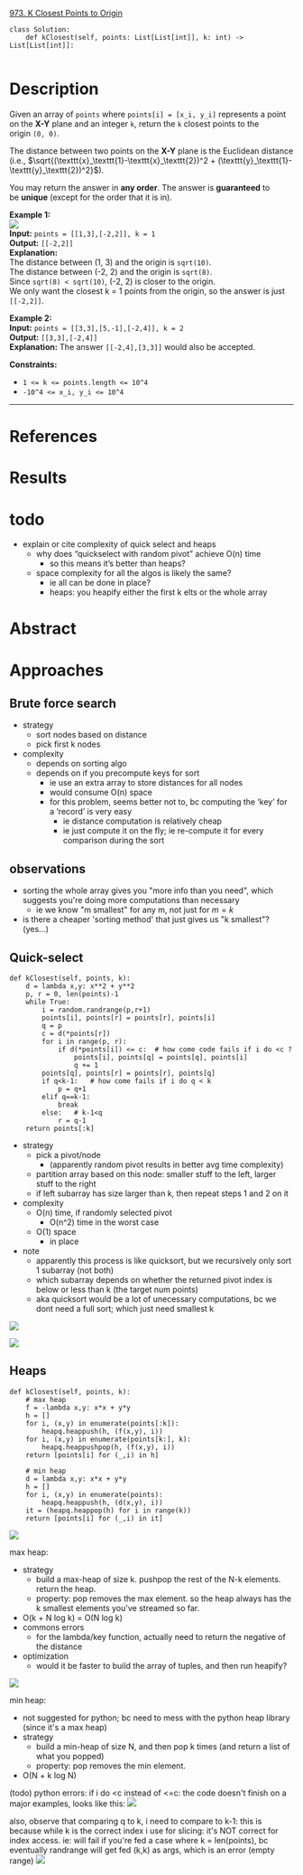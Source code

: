 [973. K Closest Points to Origin](https://leetcode.com/problems/k-closest-points-to-origin/)

```
class Solution:
    def kClosest(self, points: List[List[int]], k: int) -> List[List[int]]:
        
```

# Description
Given an array of `points` where `points[i] = [x_i, y_i]` represents a point on the **X-Y** plane and an integer `k`, return the `k` closest points to the origin `(0, 0)`.

The distance between two points on the **X-Y** plane is the Euclidean distance (i.e., $\sqrt{(\texttt{x}_\texttt{1}-\texttt{x}_\texttt{2})^2 + (\texttt{y}_\texttt{1}-\texttt{y}_\texttt{2})^2}$).

You may return the answer in **any order**. The answer is **guaranteed** to be **unique** (except for the order that it is in).

**Example 1:**  
![](../!assets/attachments/Pasted%20image%2020240224221455.png)  
**Input:** `points = [[1,3],[-2,2]], k = 1`  
**Output:** `[[-2,2]]`  
**Explanation:**  
The distance between (1, 3) and the origin is `sqrt(10)`.  
The distance between (-2, 2) and the origin is `sqrt(8)`.  
Since `sqrt(8) < sqrt(10)`, (-2, 2) is closer to the origin.  
We only want the closest k = 1 points from the origin, so the answer is just `[[-2,2]]`.  

**Example 2:**  
**Input:** `points = [[3,3],[5,-1],[-2,4]], k = 2`  
**Output:** `[[3,3],[-2,4]]`  
**Explanation:** The answer `[[-2,4],[3,3]]` would also be accepted.  

**Constraints:**
- `1 <= k <= points.length <= 10^4`
- `-10^4 <= x_i, y_i <= 10^4`

---



# References

# Results



# todo
- explain or cite complexity of quick select and heaps
	- why does “quickselect with random pivot” achieve O(n) time
		- so this means it’s better than heaps?
	- space complexity for all the algos is likely the same?
		- ie all can be done in place?
		- heaps: you heapify either the first k elts or the whole array


# Abstract

# Approaches
## Brute force search
- strategy
	- sort nodes based on distance
	- pick first k nodes
- complexity
	- depends on sorting algo
	- depends on if you precompute keys for sort
		- ie use an extra array to store distances for all nodes
		- would consume O(n) space
		- for this problem, seems better not to, bc computing the ‘key’ for a ‘record’ is very easy
			- ie distance computation is relatively cheap
			- ie just compute it on the fly; ie re-compute it for every comparison during the sort



## observations
- sorting the whole array gives you "more info than you need", which suggests you're doing more computations than necessary
	- ie we know "m smallest" for any m, not just for $m=k$
- is there a cheaper 'sorting method' that just gives us "k smallest"? (yes...)

## Quick-select
```
def kClosest(self, points, k):
    d = lambda x,y: x**2 + y**2
    p, r = 0, len(points)-1
    while True:
        i = random.randrange(p,r+1)
        points[i], points[r] = points[r], points[i]
        q = p
        c = d(*points[r])
        for i in range(p, r):
            if d(*points[i]) <= c:  # how come code fails if i do <c ?
                points[i], points[q] = points[q], points[i]
                q += 1
        points[q], points[r] = points[r], points[q]
        if q<k-1:   # how come fails if i do q < k
            p = q+1
        elif q==k-1:
            break
        else:   # k-1<q
            r = q-1
    return points[:k]
```


- strategy
	- pick a pivot/node
		- (apparently random pivot results in better avg time complexity)
	- partition array based on this node: smaller stuff to the left, larger stuff to the right
	- if left subarray has size larger than k, then repeat steps 1 and 2 on it
- complexity
	- O(n) time, if randomly selected pivot
		- O(n^2) time in the worst case
	- O(1) space
		- in place
- note
	- apparently this process is like quicksort, but we recursively only sort 1 subarray (not both)
	- which subarray depends on whether the returned pivot index is below or less than k (the target num points)
	- aka quicksort would be a lot of unecessary computations, bc we dont need a full sort; which just need smallest k

![](../!assets/attachments/Pasted%20image%2020240304011412.png)



![](../!assets/attachments/Pasted%20image%2020240304011501.png)




## Heaps
```
def kClosest(self, points, k):
    # max heap
    f = -lambda x,y: x*x + y*y
    h = []
    for i, (x,y) in enumerate(points[:k]):
        heapq.heappush(h, (f(x,y), i))
    for i, (x,y) in enumerate(points[k:], k):
        heapq.heappushpop(h, (f(x,y), i))
    return [points[i] for (_,i) in h]

    # min heap
    d = lambda x,y: x*x + y*y
    h = []
    for i, (x,y) in enumerate(points):
        heapq.heappush(h, (d(x,y), i))
    it = (heapq.heappop(h) for i in range(k))
    return [points[i] for (_,i) in it]
```


![](../!assets/attachments/Pasted%20image%2020240224221924.png)

max heap:
- strategy
	- build a max-heap of size k. pushpop the rest of the N-k elements. return the heap.
	- property: pop removes the max element. so the heap always has the k smallest elements you've streamed so far.
- O(k + N log k)  = O(N log k)
- commons errors
	- for the lambda/key function, actually need to return the negative of the distance
- optimization
	- would it be faster to build the array of tuples, and then run heapify?

![](../!assets/attachments/Pasted%20image%2020240224221948.png)


min heap:
- not suggested for python; bc need to mess with the python heap library (since it's a max heap)
- strategy
	- build a min-heap of size N, and then pop k times (and return a list of what you popped)
	- property: pop removes the min element. 
- O(N + k log N)



(todo)
python errors:
if i do <c instead of <=c: the code doesn't finish on a major examples, looks like this:
![](../!assets/attachments/Pasted%20image%2020240224222236.png)

also, observe that comparing q to k, i need to compare to k-1: this is because while k is the correct index i use for slicing: it's NOT correct for index access.
ie: will fail if you're fed a case where k = len(points), bc eventually randrange will get fed (k,k) as args, which is an error (empty range)
![](../!assets/attachments/Pasted%20image%2020240224222250.png)